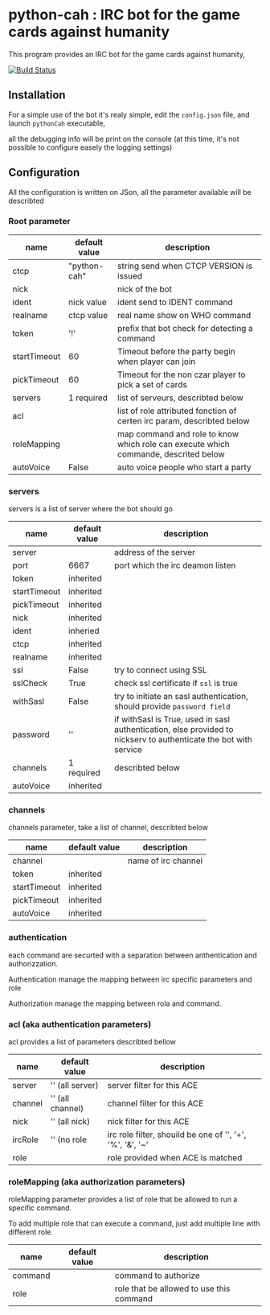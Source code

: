 # python-cah : IRC bot for the game cards against humanity

This program provides an IRC bot for the game cards against humanity,

[![Build Status](https://travis-ci.org/alexises/python-cah.svg?branch=master)](https://travis-ci.org/alexises/python-cah)
## Installation
For a simple use of the bot it's realy simple, edit the `config.json` file, and launch `pythonCah` executable,

all the debugging info will be print on the console (at this time, it's not possible to configure easely the
logging settings)

## Configuration
All the configuration is written on JSon, all the parameter available will be describted

### Root parameter

| name | default value | description |
| ---- | ------------- | ----------- |
| ctcp | "python-cah" | string send when CTCP VERSION is issued |
| nick | | nick of the bot |
| ident | nick value | ident send to IDENT command |
| realname | ctcp value | real name show on WHO command |
| token | '!' | prefix that bot check for detecting a command |
| startTimeout | 60 | Timeout before the party begin when player can join |
| pickTimeout | 60 | Timeout for the non czar player to pick a set of cards |
| servers | 1 required | list of serveurs, describted below |
| acl | | list of role attributed fonction of certen irc param, describted below |
| roleMapping | | map command and role to know which role can execute which commande, descrited below |
| autoVoice | False | auto voice people who start a party |

### servers
servers is a list of server where the bot should go

| name | default value | description |
| ---- | ------------- | ----------- |
| server | | address of the server |
| port | 6667 | port which the irc deamon listen |
| token | inherited |  |
| startTimeout | inherited |  |
| pickTimeout | inherited | |
| nick | inherited | |
| ident | inheried | |
| ctcp | inherited | |
| realname | inherited | |
| ssl | False | try to connect using SSL |
| sslCheck | True | check ssl certificate if `ssl` is true |
| withSasl | False | try to initiate an sasl authentication, should provide `password field` |
| password | '' | if withSasl is True, used in sasl authentication, else provided to nickserv to authenticate the bot with service |
| channels | 1 required | describted below |
| autoVoice | inherited | |

### channels 
channels parameter, take a list of channel, describted below

| name | default value | description |
| ---- | ------------- | ----------- |
| channel | | name of irc channel |
| token | inherited |  |
| startTimeout | inherited |  |
| pickTimeout | inherited | |
| autoVoice | inherited | |

### authentication
each command are securted with a separation between anthentication
and authorizzation.

Authentication manage the mapping between irc specific parameters and role

Authorization manage the mapping between rola and command.

### acl (aka authentication parameters)
acl provides a list of parameters describted bellow

| name | default value | description |
| ---- | ------------- | ----------- |
| server | '' (all server) | server filter for this ACE |
| channel | '' (all channel) | channel filter for this ACE |
| nick | '' (all nick) | nick filter for this ACE |
| ircRole | '' (no role | irc role filter, shouild be one of '', '+', '%', '&', '~' |
| role | | role provided when ACE is matched |

### roleMapping (aka authorization parameters)
roleMapping parameter provides a list of role that be allowed to run
a specific command.

To add multiple role that can execute a command, just add multiple line with
different role.

| name | default value | description |
| ---- | ------------- | ----------- |
| command | | command to authorize |
| role | | role that be allowed to use this command |


